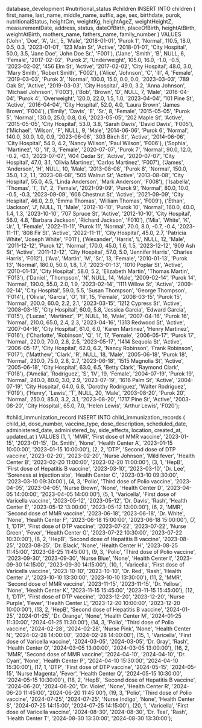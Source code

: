database_development
#nutritional_status 
#children
INSERT INTO children (
  first_name, last_name, middle_name, suffix, age, sex, birthdate, purok, 
  nutritionalStatus, heightCm, weightKg, heightAgeZ, weightHeightZ, 
  measurementDate, address, status, dateOfBirth, placeOfBirth, 
  heightAtBirth, weightAtBirth, mothers_name, fathers_name, family_number
) VALUES
('John', 'Doe', 'A', 'Jr.', 5, 'Male', '2018-01-01', 'Purok 1', 
 'Normal', 110.5, 18.0, 0.5, 0.3, '2023-01-01', '123 Main St', 'Active', 
 '2018-01-01', 'City Hospital', 50.0, 3.5, 'Jane Doe', 'John Doe Sr.', 'F001'),
('Jane', 'Smith', 'B', NULL, 6, 'Female', '2017-02-02', 'Purok 2', 
 'Underweight', 105.0, 16.0, -1.0, -0.5, '2023-02-02', '456 Elm St', 'Active', 
 '2017-02-02', 'City Hospital', 48.0, 3.0, 'Mary Smith', 'Robert Smith', 'F002'),
('Alice', 'Johnson', 'C', 'III', 4, 'Female', '2019-03-03', 'Purok 3', 
 'Normal', 100.0, 15.0, 0.0, 0.0, '2023-03-03', '789 Oak St', 'Active', 
 '2019-03-03', 'City Hospital', 49.0, 3.2, 'Anna Johnson', 'Michael Johnson', 'F003'),
('Bob', 'Brown', 'D', NULL, 7, 'Male', '2016-04-04', 'Purok 4', 
 'Overweight', 120.0, 22.0, 1.5, 1.0, '2023-04-04', '101 Pine St', 'Active', 
 '2016-04-04', 'City Hospital', 52.0, 4.0, 'Laura Brown', 'James Brown', 'F004'),
('Emily', 'Davis', 'E', 'Sr.', 8, 'Female', '2015-05-05', 'Purok 5', 
 'Normal', 130.0, 25.0, 0.8, 0.6, '2023-05-05', '202 Maple St', 'Active', 
 '2015-05-05', 'City Hospital', 53.0, 3.8, 'Sarah Davis', 'David Davis', 'F005'),
('Michael', 'Wilson', 'F', NULL, 9, 'Male', '2014-06-06', 'Purok 6', 
 'Normal', 140.0, 30.0, 1.0, 0.9, '2023-06-06', '303 Birch St', 'Active', 
 '2014-06-06', 'City Hospital', 54.0, 4.2, 'Nancy Wilson', 'Paul Wilson', 'F006'),
('Sophia', 'Martinez', 'G', 'II', 3, 'Female', '2020-07-07', 'Purok 7', 
 'Normal', 90.0, 12.0, -0.2, -0.1, '2023-07-07', '404 Cedar St', 'Active', 
 '2020-07-07', 'City Hospital', 47.0, 3.1, 'Olivia Martinez', 'Carlos Martinez', 'F007'),
('James', 'Anderson', 'H', NULL, 10, 'Male', '2013-08-08', 'Purok 8', 
 'Normal', 150.0, 35.0, 1.2, 1.1, '2023-08-08', '505 Walnut St', 'Active', 
 '2013-08-08', 'City Hospital', 55.0, 4.5, 'Linda Anderson', 'Mark Anderson', 'F008'),
('Isabella', 'Thomas', 'I', 'IV', 2, 'Female', '2021-09-09', 'Purok 9', 
 'Normal', 80.0, 10.0, -0.5, -0.3, '2023-09-09', '606 Chestnut St', 'Active', 
 '2021-09-09', 'City Hospital', 46.0, 2.9, 'Emma Thomas', 'William Thomas', 'F009'),
('Ethan', 'Jackson', 'J', NULL, 11, 'Male', '2012-10-10', 'Purok 10', 
 'Normal', 160.0, 40.0, 1.4, 1.3, '2023-10-10', '707 Spruce St', 'Active', 
 '2012-10-10', 'City Hospital', 56.0, 4.8, 'Barbara Jackson', 'Richard Jackson', 'F010'),
('Mia', 'White', 'K', 'Jr.', 1, 'Female', '2022-11-11', 'Purok 11', 
 'Normal', 70.0, 8.0, -0.7, -0.4, '2023-11-11', '808 Fir St', 'Active', 
 '2022-11-11', 'City Hospital', 45.0, 2.7, 'Patricia White', 'Joseph White', 'F011'),
('Alexander', 'Harris', 'L', NULL, 12, 'Male', '2011-12-12', 'Purok 12', 
 'Normal', 170.0, 45.0, 1.6, 1.5, '2023-12-12', '909 Ash St', 'Active', 
 '2011-12-12', 'City Hospital', 57.0, 5.0, 'Jennifer Harris', 'Charles Harris', 'F012'),
('Ava', 'Martin', 'M', 'Sr.', 13, 'Female', '2010-01-13', 'Purok 13', 
 'Normal', 180.0, 50.0, 1.8, 1.7, '2023-01-13', '1010 Poplar St', 'Active', 
 '2010-01-13', 'City Hospital', 58.0, 5.2, 'Elizabeth Martin', 'Thomas Martin', 'F013'),
('Daniel', 'Thompson', 'N', NULL, 14, 'Male', '2009-02-14', 'Purok 14', 
 'Normal', 190.0, 55.0, 2.0, 1.9, '2023-02-14', '1111 Willow St', 'Active', 
 '2009-02-14', 'City Hospital', 59.0, 5.5, 'Susan Thompson', 'George Thompson', 'F014'),
('Olivia', 'Garcia', 'O', 'III', 15, 'Female', '2008-03-15', 'Purok 15', 
 'Normal', 200.0, 60.0, 2.2, 2.1, '2023-03-15', '1212 Cypress St', 'Active', 
 '2008-03-15', 'City Hospital', 60.0, 5.8, 'Jessica Garcia', 'Edward Garcia', 'F015'),
('Lucas', 'Martinez', 'P', NULL, 16, 'Male', '2007-04-16', 'Purok 16', 
 'Normal', 210.0, 65.0, 2.4, 2.3, '2023-04-16', '1313 Redwood St', 'Active', 
 '2007-04-16', 'City Hospital', 61.0, 6.0, 'Karen Martinez', 'Henry Martinez', 'F016'),
('Charlotte', 'Robinson', 'Q', 'II', 17, 'Female', '2006-05-17', 'Purok 17', 
 'Normal', 220.0, 70.0, 2.6, 2.5, '2023-05-17', '1414 Sequoia St', 'Active', 
 '2006-05-17', 'City Hospital', 62.0, 6.2, 'Nancy Robinson', 'Frank Robinson', 'F017'),
('Matthew', 'Clark', 'R', NULL, 18, 'Male', '2005-06-18', 'Purok 18', 
 'Normal', 230.0, 75.0, 2.8, 2.7, '2023-06-18', '1515 Magnolia St', 'Active', 
 '2005-06-18', 'City Hospital', 63.0, 6.5, 'Betty Clark', 'Raymond Clark', 'F018'),
('Amelia', 'Rodriguez', 'S', 'IV', 19, 'Female', '2004-07-19', 'Purok 19', 
 'Normal', 240.0, 80.0, 3.0, 2.9, '2023-07-19', '1616 Palm St', 'Active', 
 '2004-07-19', 'City Hospital', 64.0, 6.8, 'Dorothy Rodriguez', 'Walter Rodriguez', 'F019'),
('Henry', 'Lewis', 'T', NULL, 20, 'Male', '2003-08-20', 'Purok 20', 
 'Normal', 250.0, 85.0, 3.2, 3.1, '2023-08-20', '1717 Pine St', 'Active', 
 '2003-08-20', 'City Hospital', 65.0, 7.0, 'Helen Lewis', 'Arthur Lewis', 'F020');

 #child_immunization_record
 INSERT INTO child_immunization_records (
  child_id, dose_number, vaccine_type, dose_description, scheduled_date, 
  administered_date, administered_by, side_effects, location, created_at, updated_at
) VALUES
(1, 1, 'MMR', 'First dose of MMR vaccine', '2023-01-15', '2023-01-15', 'Dr. Smith', 'None', 'Health Center A', '2023-01-15 10:00:00', '2023-01-15 10:00:00'),
(2, 2, 'DTP', 'Second dose of DTP vaccine', '2023-02-20', '2023-02-20', 'Nurse Johnson', 'Mild fever', 'Health Center B', '2023-02-20 11:00:00', '2023-02-20 11:00:00'),
(3, 1, 'HepB', 'First dose of Hepatitis B vaccine', '2023-03-10', '2023-03-10', 'Dr. Lee', 'Soreness at injection site', 'Health Center C', '2023-03-10 09:30:00', '2023-03-10 09:30:00'),
(4, 3, 'Polio', 'Third dose of Polio vaccine', '2023-04-05', '2023-04-05', 'Nurse Brown', 'None', 'Health Center D', '2023-04-05 14:00:00', '2023-04-05 14:00:00'),
(5, 1, 'Varicella', 'First dose of Varicella vaccine', '2023-05-12', '2023-05-12', 'Dr. Davis', 'Rash', 'Health Center E', '2023-05-12 13:00:00', '2023-05-12 13:00:00'),
(6, 2, 'MMR', 'Second dose of MMR vaccine', '2023-06-18', '2023-06-18', 'Dr. White', 'None', 'Health Center F', '2023-06-18 15:00:00', '2023-06-18 15:00:00'),
(7, 1, 'DTP', 'First dose of DTP vaccine', '2023-07-22', '2023-07-22', 'Nurse Green', 'Fever', 'Health Center G', '2023-07-22 10:30:00', '2023-07-22 10:30:00'),
(8, 2, 'HepB', 'Second dose of Hepatitis B vaccine', '2023-08-25', '2023-08-25', 'Dr. Black', 'None', 'Health Center H', '2023-08-25 11:45:00', '2023-08-25 11:45:00'),
(9, 3, 'Polio', 'Third dose of Polio vaccine', '2023-09-30', '2023-09-30', 'Nurse Blue', 'None', 'Health Center I', '2023-09-30 14:15:00', '2023-09-30 14:15:00'),
(10, 1, 'Varicella', 'First dose of Varicella vaccine', '2023-10-10', '2023-10-10', 'Dr. Red', 'Rash', 'Health Center J', '2023-10-10 13:30:00', '2023-10-10 13:30:00'),
(11, 2, 'MMR', 'Second dose of MMR vaccine', '2023-11-15', '2023-11-15', 'Dr. Yellow', 'None', 'Health Center K', '2023-11-15 15:45:00', '2023-11-15 15:45:00'),
(12, 1, 'DTP', 'First dose of DTP vaccine', '2023-12-20', '2023-12-20', 'Nurse Purple', 'Fever', 'Health Center L', '2023-12-20 10:00:00', '2023-12-20 10:00:00'),
(13, 2, 'HepB', 'Second dose of Hepatitis B vaccine', '2024-01-25', '2024-01-25', 'Dr. Orange', 'None', 'Health Center M', '2024-01-25 11:30:00', '2024-01-25 11:30:00'),
(14, 3, 'Polio', 'Third dose of Polio vaccine', '2024-02-28', '2024-02-28', 'Nurse Pink', 'None', 'Health Center N', '2024-02-28 14:00:00', '2024-02-28 14:00:00'),
(15, 1, 'Varicella', 'First dose of Varicella vaccine', '2024-03-05', '2024-03-05', 'Dr. Gray', 'Rash', 'Health Center O', '2024-03-05 13:00:00', '2024-03-05 13:00:00'),
(16, 2, 'MMR', 'Second dose of MMR vaccine', '2024-04-10', '2024-04-10', 'Dr. Cyan', 'None', 'Health Center P', '2024-04-10 15:30:00', '2024-04-10 15:30:00'),
(17, 1, 'DTP', 'First dose of DTP vaccine', '2024-05-15', '2024-05-15', 'Nurse Magenta', 'Fever', 'Health Center Q', '2024-05-15 10:30:00', '2024-05-15 10:30:00'),
(18, 2, 'HepB', 'Second dose of Hepatitis B vaccine', '2024-06-20', '2024-06-20', 'Dr. Violet', 'None', 'Health Center R', '2024-06-20 11:45:00', '2024-06-20 11:45:00'),
(19, 3, 'Polio', 'Third dose of Polio vaccine', '2024-07-25', '2024-07-25', 'Nurse Indigo', 'None', 'Health Center S', '2024-07-25 14:15:00', '2024-07-25 14:15:00'),
(20, 1, 'Varicella', 'First dose of Varicella vaccine', '2024-08-30', '2024-08-30', 'Dr. Teal', 'Rash', 'Health Center T', '2024-08-30 13:30:00', '2024-08-30 13:30:00');